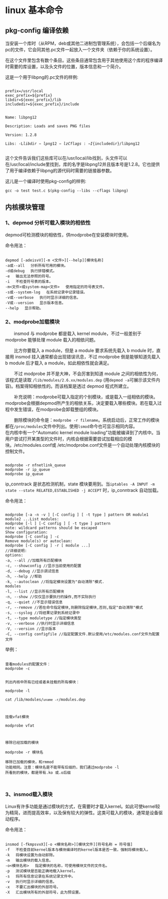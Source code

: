 # linux 基本命令

## pkg-config 编译依赖
当安装一个库时（从RPM，deb或其他二进制包管理系统），会包括一个后缀名为pc的文件，它会同其他.pc文件一起放入一个文件夹（依赖于你的系统设置）。

在这个文件里包含有数个条目。这些条目通常包含用于其他使用这个库的程序编译时需要的库设置，以及头文件的位置，版本信息和一个简介。  
  
这是一个用于libpng的.pc文件的样例:  
  
<code>   
prefix=/usr/local  
exec_prefix=${prefix}  
libdir=${exec_prefix}/lib  
includedir=${exec_prefix}/include
    
Name: libpng12  
 Description: Loads and saves PNG files  
 Version: 1.2.8  
 Libs: -L${libdir} -lpng12 -lz  
 Cflags: -I${includedir}/libpng12  
</code>

这个文件告诉我们这些库可以在/usr/local/lib找到，头文件可以在/usr/local/include里找到，库的名字是libpng12并且版本号是1.2.8。它也提供了用于编译依赖于libpng的源代码时需要的链接器参数。

这儿是一个编译时使用pkg-config的样例:

`gcc -o test test.c $(pkg-config --libs --cflags libpng)`  



## 内核模块管理

### 1、depmod 分析可载入模块的相依性
depmod可检测模块的相依性，供modprobe在安装模块时使用。  

命令用法：  

<code>
depmod [-adeisvV][-m <文件>][--help][模块名称]  
-a或--all 　分析所有可用的模块。  
-d或debug 　执行排错模式。  
-e 　输出无法参照的符号。  
-i 　不检查符号表的版本。  
-m<文件>或system-map<文件> 　使用指定的符号表文件。  
-s或--system-log 　在系统记录中记录错误。  
-v或--verbose 　执行时显示详细的信息。  
-V或--version 　显示版本信息。  
--help 　显示帮助。   
</code>


### 2、modprobe加载模块

　　insmod 与 modprobe 都是载入 kernel module，不过一般差别于 modprobe 能够处理 module 载入的相依问题。  

　　比方你要载入 a module，但是 a module 要求系统先载入 b module 时，直接用 insmod 挂入通常都会出现错误讯息，不过 modprobe 倒是能够知道先载入 b module 后才载入 a module，如此相依性就会满足。  

　　不过 modprobe 并不是大神，不会厉害到知道 module 之间的相依性为何，该程式是读取 `/lib/modules/2.6.xx/modules.dep` (用`depmod -a`可展示该文件内容)。档案得知相依性的。而该档案是透过 depmod 程式所建立。  

　　补充说明：modprobe可载入指定的个别模块，或是载入一组相依的模块。modprobe会根据depmod所产生的相依关系，决定要载入哪些模块。若在载入过程中发生错误，在modprobe会卸载整组的模块。

　　删除模块的命令是：`modprobe -r filename`。系统启动后，正常工作的模块都在`/proc/modules`文件中列出。使用`lsmod`命今也可显示相同内容。  
在内核中有一个“Automatic kernel module loading"功能被编译到了内核中。当用户尝试打开某类型的文件时，内核会根据需要尝试加载相应的模块。/etc/modules.conf或 /etc/modprobe.conf文件是一个自动处理内核模块的控制文件。  

<code>
modprobe -r nfnetlink_queue  
modprobe -r ip_queue  
modprobe ip_queue  
</code>

ip_conntrack 是状态检测机制，state 模块要用到。当`iptables -A INPUT -m state --state RELATED,ESTABLISHED -j ACCEPT` 时，ip_conntrack 自动加载。 

命令用法：  

<code>
modprobe [-a -n -v ] [-C config ] [ -t type ] pattern OR module1  module2 ...List modules:  
modprobe [-l ] [-C config ] [ -t type ] pattern  
note: wildcard patterns should be escaped  
Show configuration:  
modprobe [-C config ] -c  
Remove module(s) or autoclean:  
modprobe [-C config ] -r [ module ...]  
//详细说明:  
options:  
-a, --all //加载所有匹配模块  
-c, --showconfig //显示当前使用的配置  
-d, --debug //显示调试信息  
-h, --help //帮助  
-k, --autoclean //将指定模块设置为"自动清除"模式.  
modules  
-l, --list //显示所有匹配模块  
-n, --show //仅仅显示要执行的操作,而不实际执行  
-q, --quiet //不显示错误信息  
-r, --remove //若在命令指定模块,则删除指定模块,否则,指定"自动清除"模式  
-s, --syslog //将结果记录到系统记录中  
-t, --type moduletype //指定模块类型  
-v, --verbose //执行时显示详细信息  
-V, --version //显示版本  
-C, --config configfile //指定配置文件.默认使用/etc/modules.conf文件为配置文件  
</code>

举例：

<code>
查看modules的配置文件：  
modprobe -c  

列出内核中所有已经或者未挂载的所有模块：  
modprobe -l  
cat /lib/modules/`uname -r`/modules.dep  

挂载vfat模块  
modprobe vfat  

移除已经加载的模块  
modprobe -r  模块名  
移除已加载的模块，和rmmod 功能相同。注意：模块名是不能带有后缀的，我们通过modprobe -l 所看到的模块，都是带有.ko 或.o后缀  

</code>


### 3、insmod载入模块
Linux有许多功能是通过模块的方式，在需要时才载入kernel。如此可使kernel较为精简，进而提高效率，以及保有较大的弹性。这类可载入的模块，通常是设备驱动程序。  

命令用法：  

<code>
insmod [-fkmpsvxX][-o <模块名称>][模块文件][符号名称 = 符号值]  
-f 　不检查目前kernel版本与模块编译时的kernel版本是否一致，强制将模块载入。  
-k 　将模块设置为自动卸除。  
-m 　输出模块的载入信息。  
-o<模块名称> 　指定模块的名称，可使用模块文件的文件名。  
-p 　测试模块是否能正确地载入kernel。  
-s 　将所有信息记录在系统记录文件中。  
-v 　执行时显示详细的信息。  
-x 　不要汇出模块的外部符号。  
-X 　汇出模块所有的外部符号，此为预设置。  
</code>


